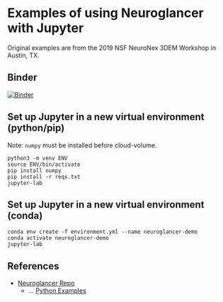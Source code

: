 # Examples of using Neuroglancer with Jupyter

Original examples are from the 2019 NSF NeuroNex 3DEM Workshop in Austin, TX.

## Binder

[![Binder](https://mybinder.org/badge_logo.svg)](https://mybinder.org/v2/gh/perlman/neuroglancer-example-notebooks/?urlpath=lab)

## Set up Jupyter in a new virtual environment (python/pip)

Note: `numpy` must be installed before cloud-volume.

```
python3 -m venv ENV
source ENV/bin/activate
pip install numpy
pip install -r reqs.txt
jupyter-lab
```

## Set up Jupyter in a new virtual environment (conda)

```
conda env create -f environment.yml --name neuroglancer-demo
conda activate neuroglancer-demo
jupyter-lab
```

## References

* [Neuroglancer Repo](https://github.com/google/neuroglancer)
  * ... [Python Examples](https://github.com/google/neuroglancer/tree/master/python)

